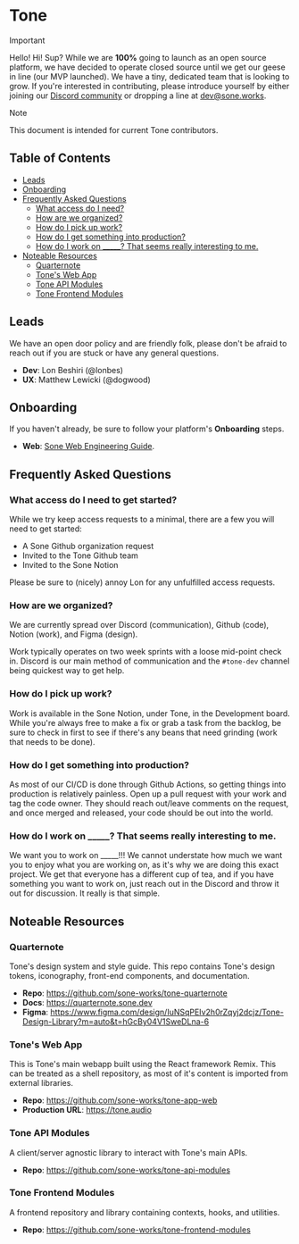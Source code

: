 # Tone

> [!IMPORTANT]
> Hello! Hi! Sup? While we are **100%** going to launch as an open source platform, we have decided to operate closed source until we get our geese in line (our MVP launched). We have a tiny, dedicated team that is looking to grow. If you're interested in contributing, please introduce yourself by either joining our [Discord community](https://discord.com/invite/dfky8n7kFv) or dropping a line at [dev@sone.works](mailto:dev@sone.works).

> [!NOTE]
> This document is intended for current Tone contributors.

## Table of Contents
- [Leads](#leads)
- [Onboarding](#onboarding)
- [Frequently Asked Questions](#frequently-asked-questions)
  - [What access do I need?](#faq-access)
  - [How are we organized?](#faq-organized)
  - [How do I pick up work?](#faq-work)
  - [How do I get something into production?](#faq-production)
  - [How do I work on _____? That seems really interesting to me.](#faq-how)
- [Noteable Resources](#noteable-resources)
  - [Quarternote](#quarternote)
  - [Tone's Web App](#web-app)
  - [Tone API Modules](#api-modules)
  - [Tone Frontend Modules](#frontend-modules)

## Leads
We have an open door policy and are friendly folk, please don't be afraid to reach out if you are stuck or have any general questions.
- **Dev**: Lon Beshiri (@lonbes)
- **UX**: Matthew Lewicki (@dogwood)

## Onboarding
If you haven't already, be sure to follow your platform's **Onboarding** steps.

- **Web**: [Sone Web Engineering Guide](https://github.com/sone-works/sone-dev-web/tree/main?tab=readme-ov-file#onboarding).

## Frequently Asked Questions

### What access do I need to get started?<a id="faq-access"></a>
While we try keep access requests to a minimal, there are a few you will need to get started:
- A Sone Github organization request
- Invited to the Tone Github team
- Invited to the Sone Notion

Please be sure to (nicely) annoy Lon for any unfulfilled access requests.

### How are we organized?<a id="faq-organized"></a>
We are currently spread over Discord (communication), Github (code), Notion (work), and Figma (design).

Work typically operates on two week sprints with a loose mid-point check in. Discord is our main method of communication and the `#tone-dev` channel being quickest way to get help.

### How do I pick up work?<a id="faq-work"></a>
Work is available in the Sone Notion, under Tone, in the Development board. While you're always free to make a fix or grab a task from the backlog, be sure to check in first to see if there's any beans that need grinding (work that needs to be done).

### How do I get something into production?<a id="faq-production"></a>
As most of our CI/CD is done through Github Actions, so getting things into production is relatively painless. Open up a pull request with your work and tag the code owner. They should reach out/leave comments on the request, and once merged and released, your code should be out into the world.

### How do I work on _____? That seems really interesting to me.<a id="faq-how"></a>
We want you to work on _____!!! We cannot understate how much we want you to enjoy what you are working on, as it's why we are doing this exact project. We get that everyone has a different cup of tea, and if you have something you want to work on, just reach out in the Discord and throw it out for discussion. It really is that simple.

## Noteable Resources

### Quarternote<a id="quarternote"></a>
Tone's design system and style guide. This repo contains Tone's design tokens, iconography, front-end components, and documentation.
- **Repo**: https://github.com/sone-works/tone-quarternote
- **Docs**: https://quarternote.sone.dev
- **Figma**: https://www.figma.com/design/IuNSqPEIv2h0rZqyj2dcjz/Tone-Design-Library?m=auto&t=hGcBy04V1SweDLna-6

### Tone's Web App<a id="web-app"></a>
This is Tone's main webapp built using the React framework Remix. This can be treated as a shell repository, as most of it's content is imported from external libraries.
- **Repo**: https://github.com/sone-works/tone-app-web
- **Production URL**: https://tone.audio

### Tone API Modules<a id="api-modules"></a>
A client/server agnostic library to interact with Tone's main APIs.
- **Repo**: https://github.com/sone-works/tone-api-modules

### Tone Frontend Modules<a id="frontend-modules"></a>
A frontend repository and library containing contexts, hooks, and utilities.
- **Repo**: https://github.com/sone-works/tone-frontend-modules
